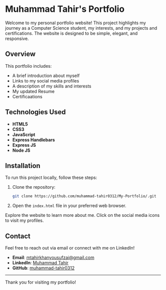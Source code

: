 # Muhammad Tahir's Portfolio

Welcome to my personal portfolio website! This project highlights my journey as a Computer Science student, my interests, and my projects and certifications. The website is designed to be simple, elegant, and responsive.

## Overview

This portfolio includes:

- A brief introduction about myself
- Links to my social media profiles
- A description of my skills and interests
- My updated Resume
- Certificaations

## Technologies Used

- **HTML5**
- **CSS3**
- **JavaScript**
- **Express Handlebars**
- **Express JS**
- **Node JS**

## Installation

To run this project locally, follow these steps:

1. Clone the repository:
    ```bash
    git clone https://github.com/muhammad-tahir0312/My-Portfolio/.git
    ```
2. Open the `index.html` file in your preferred web browser.

Explore the website to learn more about me. Click on the social media icons to visit my profiles.

## Contact

Feel free to reach out via email or connect with me on LinkedIn!

- **Email**: [mtahirkhanyousufzai@gmail.com](mailto:mtahirkhanyousufzai@gmail.com)
- **LinkedIn**: [Muhammad Tahir](https://www.linkedin.com/in/muhammad-tahir-0ab1291b2/)
- **GitHub**: [muhammad-tahir0312](https://github.com/muhammad-tahir0312)

---

Thank you for visiting my portfolio!
